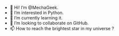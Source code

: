 - 👋 Hi! I’m @MechaGeek.
- 👀 I’m interested in Python.
- 🌱 I’m currently learning it.
- 💞️ I’m looking to collaborate on GitHub.
- 📫 How to reach the brightest star in my universe ?

<!---
MechaGeek/MechaGeek is a ✨ special ✨ repository because its `README.md` (this file) appears on your GitHub profile.
You can click the Preview link to take a look at your changes.
--->
